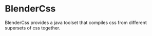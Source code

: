 BlenderCss
==========

BlenderCss provides a java toolset that compiles css from different supersets of css together.
